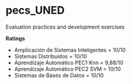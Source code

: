 # pecs_UNED
Evaluation practices and development exercises


**Ratings**

* Amplicación de Sistemas Inteligentes = 10/10
* Sistemas Distribuidos                = 10/10
* Aprendizaje Automático PEC1 Knn      = 9,88/10
* Aprendizaje Automático PEC2 SVM      = 10/10
* Sistemas de Bases de Datos           = 10/10

